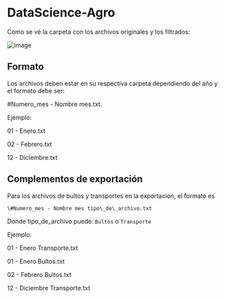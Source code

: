 # DataScience-Agro

Como se vé la carpeta con los archivos originales y los filtrados:

![image](https://user-images.githubusercontent.com/15641721/27988366-396891dc-63ee-11e7-823b-d466f3b3bfe4.png)


## Formato
Los archivos deben estar en su respectiva carpeta dependiendo del año y el formato debe ser:

\#Numero\_mes - Nombre mes.txt.

Ejemplo:

01 - Enero.txt

02 - Febrero.txt

12 - Diciembre.txt

## Complementos de exportación

Para los archivos de bultos y transportes en la exportacion, el formato es

```\#Numero_mes - Nombre mes tipo\_de\_archivo.txt```

Donde tipo\_de\_archivo puede: ```Bultos``` o ```Transporte```

Ejemplo:

01 - Enero Transporte.txt

01 - Enero Bultos.txt

02 - Febrero Bultos.txt

12 - Diciembre Transporte.txt
 